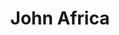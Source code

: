 ---
pid: rs43
title: John Africa
location_transcription: West Philly
coordinates: "[-75.235962878203, 39.9537012072]"
zipcode: '19146'
gen_neighborhood: South Philadelphia
neighborhood: Graduate Hospital,Naval Square,Southwest Center City
outside_phl: 
age: '28'
age_range: 20-29
instagram: 
image_file_name: rs_43.jpg
proposal_transcription: Activist & leader of //The MOVE// movement. West Philly
topic: Person,MOVE
topic_summary: 0, 0
type: Other No Form
keywords_other: 
credit: 
image_labels: 
twitter: 
facebook: 
permalink: "/monuments/rs43/"
layout: item-page
---